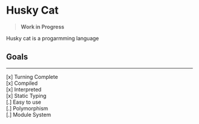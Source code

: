 # Husky Cat

> **Work in Progress**

Husky cat is a progarmming language


## Goals
---
[x] Turning Complete  
[x] Compiled  
[x] Interpreted  
[x] Static Typing  
[.] Easy to use  
[.] Polymorphism  
[.] Module System
